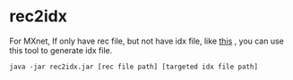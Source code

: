# rec2idx

For MXnet,
If only have rec file, but not have idx file,
like [this](https://mxnet.incubator.apache.org/api/python/io/io.html?highlight=mxrecordio#mxnet.recordio.MXIndexedRecordIO) , 
you can use this tool to generate idx file.
 
 ```
java -jar rec2idx.jar [rec file path] [targeted idx file path]

```

